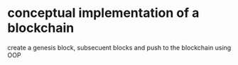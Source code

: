 # conceptual implementation of a blockchain

create a genesis block, subsecuent blocks and push to the blockchain using OOP
